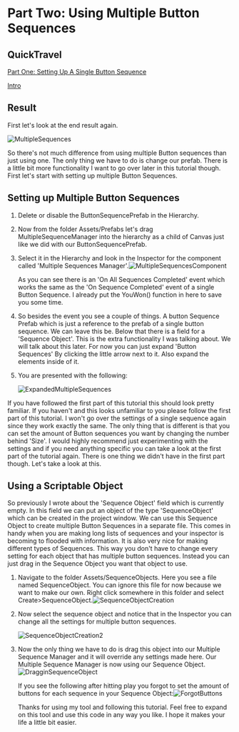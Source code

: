 # Part Two: Using Multiple Button Sequences

## QuickTravel

[Part One: Setting Up A Single Button Sequence](PartOne.md)

[Intro](README.md)

## Result

First let's look at the end result again.

![MultipleSequences](TutorialAssets/MultipleSequences.gif)

So there's not much difference from using multiple Button sequences than just using one. The only thing we have to do is change our prefab.  There is a little bit more functionality I want to go over later in this tutorial though. First let's start with setting up multiple Button Sequences.

## Setting up Multiple Button Sequences

1. Delete or disable the ButtonSequencePrefab in the Hierarchy.

2. Now from the folder Assets/Prefabs let's drag MultipleSequenceManager into the hierarchy as a child of Canvas just like we did with our ButtonSequencePrefab.

3. Select it in the Hierarchy and look in the Inspector for the component called 'Multiple Sequences Manager'.![MultipleSequencesComponent](TutorialAssets/MultipleSequencesComponent.PNG)

   As you can see there is an 'On All Sequences Completed' event which works the same as the 'On Sequence Completed' event of a single Button Sequence. I already put the YouWon() function in here to save you some time. 

4. So besides the event you see a couple of things. A button Sequence Prefab which is just a reference to the prefab of a single button sequence. We can leave this be. Below that there is a field for a 'Sequence Object'. This is the extra functionality I was talking about. We will talk about this later. For now you can just expand 'Button Sequences' By clicking the little arrow next to it. Also expand the elements inside of it.

5. You are presented with the following:

   ![ExpandedMultipleSequences](TutorialAssets/ExpandedMultipleSequences.PNG)

If you have followed the first part of this tutorial this should look pretty familiar. If you haven't and this looks unfamiliar to you please follow the first part of this tutorial. I won't go over the settings of a single sequence again since they work exactly the same. The only thing that is different is that you can set the amount of Button sequences you want by changing the number behind 'Size'. I would highly recommend just experimenting with the settings and if you need anything specific you can take a look at the first part of the tutorial again. There is one thing we didn't have in the first part though. Let's take a look at this.

## Using a Scriptable Object 

So previously I wrote about the 'Sequence Object' field which is currently empty. In this field we can put an object of the type 'SequenceObject' which can be created in the project window. We can use this Sequence Object to create multiple Button Sequences in a separate file. This comes in handy when you are making long lists of sequences and your inspector is becoming to flooded with information. It is also very nice for making different types of Sequences. This way you don't have to change every setting for each object that has multiple button sequences. Instead you can just drag in the Sequence Object you want that object to use. 

1. Navigate to the folder Assets/SequenceObjects. Here you see a file named SequenceObject. You can ignore this file for now because we want to make our own. Right click somewhere in this folder and select Create>SequenceObject.![SequenceObjectCreation](TutorialAssets/SequenceObjectCreation.gif)
2. Now select the sequence object and notice that in the Inspector you can change all the settings for multiple button sequences.

   ![SequenceObjectCreation2](TutorialAssets/SequenceObjectCreation2.gif)

3. Now the only thing we have to do is drag this object into our Multiple Sequence Manager and it will override any settings made here. Our Multiple Sequence Manager is now using our Sequence Object.![DragginSequenceObject](TutorialAssets/DragginSequenceObject.gif)

   If you see the following after hitting play you forgot to set the amount of buttons for each sequence in your Sequence Object:![ForgotButtons](TutorialAssets/ForgotButtons.PNG)

   Thanks for using my tool and following this tutorial. Feel free to expand on this tool and use this code in any way you like. I hope it makes your life a little bit easier.

   

   





